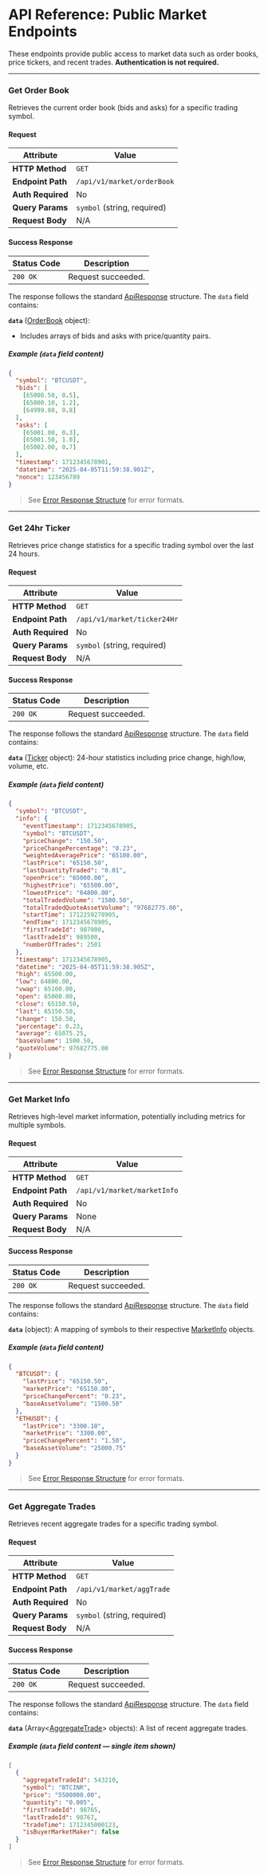 # API Reference: Public Market Endpoints

These endpoints provide public access to market data such as order books, price tickers, and recent trades. **Authentication is not required.**

---

### Get Order Book

Retrieves the current order book (bids and asks) for a specific trading symbol.

#### Request

| Attribute         | Value                        |
|-------------------|------------------------------|
| **HTTP Method**   | `GET`                        |
| **Endpoint Path** | `/api/v1/market/orderBook`   |
| **Auth Required** | No                           |
| **Query Params**  | `symbol` (string, required)  |
| **Request Body**  | N/A                          |

#### Success Response

| Status Code | Description        |
|-------------|--------------------|
| `200 OK`    | Request succeeded. |

The response follows the standard [ApiResponse](../../data-models.md#apiresponse) structure. The `data` field contains:

**`data`** ([OrderBook](../../data-models.md#orderbook) object):
- Includes arrays of bids and asks with price/quantity pairs.

##### Example (`data` field content)

```json
{
  "symbol": "BTCUSDT",
  "bids": [
    [65000.50, 0.5],
    [65000.10, 1.2],
    [64999.80, 0.8]
  ],
  "asks": [
    [65001.00, 0.3],
    [65001.50, 1.0],
    [65002.00, 0.7]
  ],
  "timestamp": 1712345678901,
  "datetime": "2025-04-05T11:59:38.901Z",
  "nonce": 123456789
}
```

> See [Error Response Structure]((../error-handling.md)) for error formats.

---

### Get 24hr Ticker

Retrieves price change statistics for a specific trading symbol over the last 24 hours.

#### Request

| Attribute         | Value                          |
|-------------------|---------------------------------|
| **HTTP Method**   | `GET`                          |
| **Endpoint Path** | `/api/v1/market/ticker24Hr`    |
| **Auth Required** | No                             |
| **Query Params**  | `symbol` (string, required)    |
| **Request Body**  | N/A                            |

#### Success Response

| Status Code | Description        |
|-------------|--------------------|
| `200 OK`    | Request succeeded. |

The response follows the standard [ApiResponse](../../data-models.md#apiresponse) structure. The `data` field contains:

**`data`** ([Ticker](../../data-models.md#ticker) object):
24-hour statistics including price change, high/low, volume, etc.

##### Example (`data` field content)

```json
{
  "symbol": "BTCUSDT",
  "info": {
    "eventTimestamp": 1712345678905,
    "symbol": "BTCUSDT",
    "priceChange": "150.50",
    "priceChangePercentage": "0.23",
    "weightedAveragePrice": "65100.00",
    "lastPrice": "65150.50",
    "lastQuantityTraded": "0.01",
    "openPrice": "65000.00",
    "highestPrice": "65500.00",
    "lowestPrice": "64800.00",
    "totalTradedVolume": "1500.50",
    "totalTradedQuoteAssetVolume": "97682775.00",
    "startTime": 1712259278905,
    "endTime": 1712345678905,
    "firstTradeId": 987000,
    "lastTradeId": 989500,
    "numberOfTrades": 2501
  },
  "timestamp": 1712345678905,
  "datetime": "2025-04-05T11:59:38.905Z",
  "high": 65500.00,
  "low": 64800.00,
  "vwap": 65100.00,
  "open": 65000.00,
  "close": 65150.50,
  "last": 65150.50,
  "change": 150.50,
  "percentage": 0.23,
  "average": 65075.25,
  "baseVolume": 1500.50,
  "quoteVolume": 97682775.00
}
```

> See [Error Response Structure]((../error-handling.md)) for error formats.

---

### Get Market Info

Retrieves high-level market information, potentially including metrics for multiple symbols.

#### Request

| Attribute         | Value                          |
|-------------------|---------------------------------|
| **HTTP Method**   | `GET`                          |
| **Endpoint Path** | `/api/v1/market/marketInfo`    |
| **Auth Required** | No                             |
| **Query Params**  | None                           |
| **Request Body**  | N/A                            |

#### Success Response

| Status Code | Description        |
|-------------|--------------------|
| `200 OK`    | Request succeeded. |

The response follows the standard [ApiResponse](../../data-models.md#apiresponse) structure. The `data` field contains:

**`data`** (object):
A mapping of symbols to their respective [MarketInfo](../../data-models.md#marketinfo) objects.

##### Example (`data` field content)

```json
{
  "BTCUSDT": {
    "lastPrice": "65150.50",
    "marketPrice": "65150.00",
    "priceChangePercent": "0.23",
    "baseAssetVolume": "1500.50"
  },
  "ETHUSDT": {
    "lastPrice": "3300.10",
    "marketPrice": "3300.00",
    "priceChangePercent": "1.50",
    "baseAssetVolume": "25000.75"
  }
}
```

> See [Error Response Structure]((../error-handling.md)) for error formats.

---

### Get Aggregate Trades

Retrieves recent aggregate trades for a specific trading symbol.

#### Request

| Attribute         | Value                          |
|-------------------|---------------------------------|
| **HTTP Method**   | `GET`                          |
| **Endpoint Path** | `/api/v1/market/aggTrade`      |
| **Auth Required** | No                             |
| **Query Params**  | `symbol` (string, required)    |
| **Request Body**  | N/A                            |

#### Success Response

| Status Code | Description        |
|-------------|--------------------|
| `200 OK`    | Request succeeded. |

The response follows the standard [ApiResponse](../../data-models.md#apiresponse) structure. The `data` field contains:

**`data`** (Array<[AggregateTrade](../../data-models.md#aggregatetrade)> objects):
A list of recent aggregate trades.

##### Example (`data` field content — single item shown)

```json
[
  {
    "aggregateTradeId": 543210,
    "symbol": "BTCINR",
    "price": "5500000.00",
    "quantity": "0.005",
    "firstTradeId": 98765,
    "lastTradeId": 98767,
    "tradeTime": 1712345000123,
    "isBuyerMarketMaker": false
  }
]
```

> See [Error Response Structure]((../error-handling.md)) for error formats.

